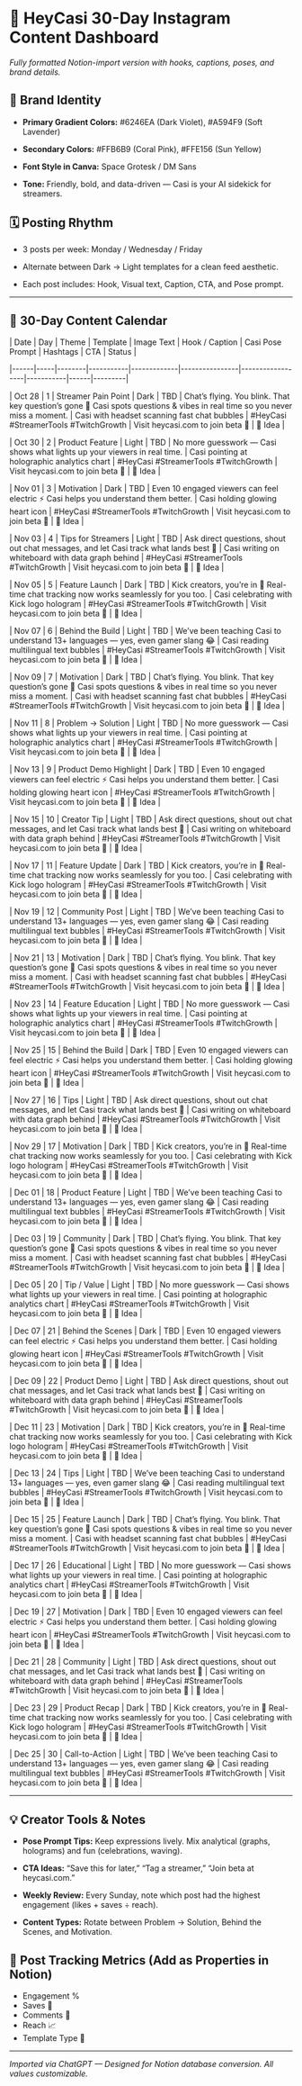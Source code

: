 # 🌈 HeyCasi 30-Day Instagram Content Dashboard

_Fully formatted Notion-import version with hooks, captions, poses, and brand details._

## 🎨 Brand Identity

- **Primary Gradient Colors:** #6246EA (Dark Violet), #A594F9 (Soft Lavender)

- **Secondary Colors:** #FFB6B9 (Coral Pink), #FFE156 (Sun Yellow)

- **Font Style in Canva:** Space Grotesk / DM Sans

- **Tone:** Friendly, bold, and data-driven — Casi is your AI sidekick for streamers.

## 🗓️ Posting Rhythm

- 3 posts per week: Monday / Wednesday / Friday

- Alternate between Dark → Light templates for a clean feed aesthetic.

- Each post includes: Hook, Visual text, Caption, CTA, and Pose prompt.

---

## 📅 30-Day Content Calendar

| Date | Day | Theme | Template | Image Text | Hook / Caption | Casi Pose Prompt | Hashtags | CTA | Status |

|------|-----|--------|-----------|-------------|----------------|------------------|-----------|------|---------|

| Oct 28 | 1 | Streamer Pain Point | Dark | TBD | Chat’s flying. You blink. That key question’s gone 👀 Casi spots questions & vibes in real time so you never miss a moment. | Casi with headset scanning fast chat bubbles | #HeyCasi #StreamerTools #TwitchGrowth | Visit heycasi.com to join beta 🚀 | 🧠 Idea |

| Oct 30 | 2 | Product Feature | Light | TBD | No more guesswork — Casi shows what lights up your viewers in real time. | Casi pointing at holographic analytics chart | #HeyCasi #StreamerTools #TwitchGrowth | Visit heycasi.com to join beta 🚀 | 🧠 Idea |

| Nov 01 | 3 | Motivation | Dark | TBD | Even 10 engaged viewers can feel electric ⚡ Casi helps you understand them better. | Casi holding glowing heart icon | #HeyCasi #StreamerTools #TwitchGrowth | Visit heycasi.com to join beta 🚀 | 🧠 Idea |

| Nov 03 | 4 | Tips for Streamers | Light | TBD | Ask direct questions, shout out chat messages, and let Casi track what lands best 💬 | Casi writing on whiteboard with data graph behind | #HeyCasi #StreamerTools #TwitchGrowth | Visit heycasi.com to join beta 🚀 | 🧠 Idea |

| Nov 05 | 5 | Feature Launch | Dark | TBD | Kick creators, you’re in 🎉 Real-time chat tracking now works seamlessly for you too. | Casi celebrating with Kick logo hologram | #HeyCasi #StreamerTools #TwitchGrowth | Visit heycasi.com to join beta 🚀 | 🧠 Idea |

| Nov 07 | 6 | Behind the Build | Light | TBD | We’ve been teaching Casi to understand 13+ languages — yes, even gamer slang 😂 | Casi reading multilingual text bubbles | #HeyCasi #StreamerTools #TwitchGrowth | Visit heycasi.com to join beta 🚀 | 🧠 Idea |

| Nov 09 | 7 | Motivation | Dark | TBD | Chat’s flying. You blink. That key question’s gone 👀 Casi spots questions & vibes in real time so you never miss a moment. | Casi with headset scanning fast chat bubbles | #HeyCasi #StreamerTools #TwitchGrowth | Visit heycasi.com to join beta 🚀 | 🧠 Idea |

| Nov 11 | 8 | Problem → Solution | Light | TBD | No more guesswork — Casi shows what lights up your viewers in real time. | Casi pointing at holographic analytics chart | #HeyCasi #StreamerTools #TwitchGrowth | Visit heycasi.com to join beta 🚀 | 🧠 Idea |

| Nov 13 | 9 | Product Demo Highlight | Dark | TBD | Even 10 engaged viewers can feel electric ⚡ Casi helps you understand them better. | Casi holding glowing heart icon | #HeyCasi #StreamerTools #TwitchGrowth | Visit heycasi.com to join beta 🚀 | 🧠 Idea |

| Nov 15 | 10 | Creator Tip | Light | TBD | Ask direct questions, shout out chat messages, and let Casi track what lands best 💬 | Casi writing on whiteboard with data graph behind | #HeyCasi #StreamerTools #TwitchGrowth | Visit heycasi.com to join beta 🚀 | 🧠 Idea |

| Nov 17 | 11 | Feature Update | Dark | TBD | Kick creators, you’re in 🎉 Real-time chat tracking now works seamlessly for you too. | Casi celebrating with Kick logo hologram | #HeyCasi #StreamerTools #TwitchGrowth | Visit heycasi.com to join beta 🚀 | 🧠 Idea |

| Nov 19 | 12 | Community Post | Light | TBD | We’ve been teaching Casi to understand 13+ languages — yes, even gamer slang 😂 | Casi reading multilingual text bubbles | #HeyCasi #StreamerTools #TwitchGrowth | Visit heycasi.com to join beta 🚀 | 🧠 Idea |

| Nov 21 | 13 | Motivation | Dark | TBD | Chat’s flying. You blink. That key question’s gone 👀 Casi spots questions & vibes in real time so you never miss a moment. | Casi with headset scanning fast chat bubbles | #HeyCasi #StreamerTools #TwitchGrowth | Visit heycasi.com to join beta 🚀 | 🧠 Idea |

| Nov 23 | 14 | Feature Education | Light | TBD | No more guesswork — Casi shows what lights up your viewers in real time. | Casi pointing at holographic analytics chart | #HeyCasi #StreamerTools #TwitchGrowth | Visit heycasi.com to join beta 🚀 | 🧠 Idea |

| Nov 25 | 15 | Behind the Build | Dark | TBD | Even 10 engaged viewers can feel electric ⚡ Casi helps you understand them better. | Casi holding glowing heart icon | #HeyCasi #StreamerTools #TwitchGrowth | Visit heycasi.com to join beta 🚀 | 🧠 Idea |

| Nov 27 | 16 | Tips | Light | TBD | Ask direct questions, shout out chat messages, and let Casi track what lands best 💬 | Casi writing on whiteboard with data graph behind | #HeyCasi #StreamerTools #TwitchGrowth | Visit heycasi.com to join beta 🚀 | 🧠 Idea |

| Nov 29 | 17 | Motivation | Dark | TBD | Kick creators, you’re in 🎉 Real-time chat tracking now works seamlessly for you too. | Casi celebrating with Kick logo hologram | #HeyCasi #StreamerTools #TwitchGrowth | Visit heycasi.com to join beta 🚀 | 🧠 Idea |

| Dec 01 | 18 | Product Feature | Light | TBD | We’ve been teaching Casi to understand 13+ languages — yes, even gamer slang 😂 | Casi reading multilingual text bubbles | #HeyCasi #StreamerTools #TwitchGrowth | Visit heycasi.com to join beta 🚀 | 🧠 Idea |

| Dec 03 | 19 | Community | Dark | TBD | Chat’s flying. You blink. That key question’s gone 👀 Casi spots questions & vibes in real time so you never miss a moment. | Casi with headset scanning fast chat bubbles | #HeyCasi #StreamerTools #TwitchGrowth | Visit heycasi.com to join beta 🚀 | 🧠 Idea |

| Dec 05 | 20 | Tip / Value | Light | TBD | No more guesswork — Casi shows what lights up your viewers in real time. | Casi pointing at holographic analytics chart | #HeyCasi #StreamerTools #TwitchGrowth | Visit heycasi.com to join beta 🚀 | 🧠 Idea |

| Dec 07 | 21 | Behind the Scenes | Dark | TBD | Even 10 engaged viewers can feel electric ⚡ Casi helps you understand them better. | Casi holding glowing heart icon | #HeyCasi #StreamerTools #TwitchGrowth | Visit heycasi.com to join beta 🚀 | 🧠 Idea |

| Dec 09 | 22 | Product Demo | Light | TBD | Ask direct questions, shout out chat messages, and let Casi track what lands best 💬 | Casi writing on whiteboard with data graph behind | #HeyCasi #StreamerTools #TwitchGrowth | Visit heycasi.com to join beta 🚀 | 🧠 Idea |

| Dec 11 | 23 | Motivation | Dark | TBD | Kick creators, you’re in 🎉 Real-time chat tracking now works seamlessly for you too. | Casi celebrating with Kick logo hologram | #HeyCasi #StreamerTools #TwitchGrowth | Visit heycasi.com to join beta 🚀 | 🧠 Idea |

| Dec 13 | 24 | Tips | Light | TBD | We’ve been teaching Casi to understand 13+ languages — yes, even gamer slang 😂 | Casi reading multilingual text bubbles | #HeyCasi #StreamerTools #TwitchGrowth | Visit heycasi.com to join beta 🚀 | 🧠 Idea |

| Dec 15 | 25 | Feature Launch | Dark | TBD | Chat’s flying. You blink. That key question’s gone 👀 Casi spots questions & vibes in real time so you never miss a moment. | Casi with headset scanning fast chat bubbles | #HeyCasi #StreamerTools #TwitchGrowth | Visit heycasi.com to join beta 🚀 | 🧠 Idea |

| Dec 17 | 26 | Educational | Light | TBD | No more guesswork — Casi shows what lights up your viewers in real time. | Casi pointing at holographic analytics chart | #HeyCasi #StreamerTools #TwitchGrowth | Visit heycasi.com to join beta 🚀 | 🧠 Idea |

| Dec 19 | 27 | Motivation | Dark | TBD | Even 10 engaged viewers can feel electric ⚡ Casi helps you understand them better. | Casi holding glowing heart icon | #HeyCasi #StreamerTools #TwitchGrowth | Visit heycasi.com to join beta 🚀 | 🧠 Idea |

| Dec 21 | 28 | Community | Light | TBD | Ask direct questions, shout out chat messages, and let Casi track what lands best 💬 | Casi writing on whiteboard with data graph behind | #HeyCasi #StreamerTools #TwitchGrowth | Visit heycasi.com to join beta 🚀 | 🧠 Idea |

| Dec 23 | 29 | Product Recap | Dark | TBD | Kick creators, you’re in 🎉 Real-time chat tracking now works seamlessly for you too. | Casi celebrating with Kick logo hologram | #HeyCasi #StreamerTools #TwitchGrowth | Visit heycasi.com to join beta 🚀 | 🧠 Idea |

| Dec 25 | 30 | Call-to-Action | Light | TBD | We’ve been teaching Casi to understand 13+ languages — yes, even gamer slang 😂 | Casi reading multilingual text bubbles | #HeyCasi #StreamerTools #TwitchGrowth | Visit heycasi.com to join beta 🚀 | 🧠 Idea |

---

## 💡 Creator Tools & Notes

- **Pose Prompt Tips:** Keep expressions lively. Mix analytical (graphs, holograms) and fun (celebrations, waving).

- **CTA Ideas:** “Save this for later,” “Tag a streamer,” “Join beta at heycasi.com.”

- **Weekly Review:** Every Sunday, note which post had the highest engagement (likes + saves ÷ reach).

- **Content Types:** Rotate between Problem → Solution, Behind the Scenes, and Motivation.

## 🧠 Post Tracking Metrics (Add as Properties in Notion)

- Engagement %
- Saves 💾
- Comments 💬
- Reach 📈
- Template Type 🎨

---

_Imported via ChatGPT — Designed for Notion database conversion. All values customizable._
